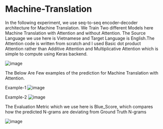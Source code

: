 # Machine-Translation

In the following experiment, we use seq-to-seq encoder-decoder architecture for Machine Translation. We Train Two different Models here Machine Translation with Attention and without Attention. The Source Language we use here is Vietnamese and Target Language is English.The Attention code is written from scratch and I used  Basic dot product Attention rather than Additive Attention and Multiplicative Attention which is simple to compute using Keras backend.

![image](https://user-images.githubusercontent.com/47551095/123563154-fc2aaf00-d7aa-11eb-8289-1940c926406e.png)


The Below Are Few examples of the prediction for Machine Translation with Attention.

Example-1
![image](https://user-images.githubusercontent.com/47551095/123562884-51fe5780-d7a9-11eb-99fe-b5f8f2404b7d.png)

Example-2
![image](https://user-images.githubusercontent.com/47551095/123562896-693d4500-d7a9-11eb-9ed8-53b2de0fe262.png)

The Evaluation Metric which we use here is Blue_Score, which compares how the predicted N-grams are deviating from Ground Truth N-grams

![image](https://user-images.githubusercontent.com/47551095/123563036-36e01780-d7aa-11eb-86b3-a2c2e1cc4368.png)
